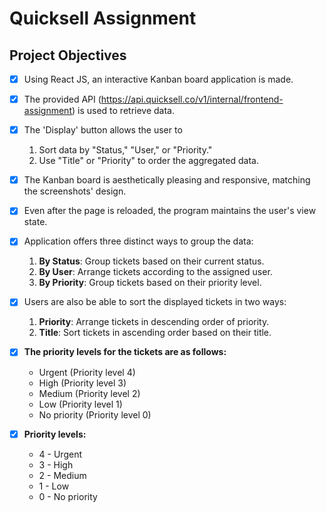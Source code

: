 # Quicksell Assignment
## Project Objectives

- [x] Using React JS, an interactive Kanban board application is made.
- [x] The provided API (https://api.quicksell.co/v1/internal/frontend-assignment) is used to retrieve data.
    
- [x] The 'Display' button allows the user to
    1. Sort data by "Status," "User," or "Priority."
    2. Use "Title" or "Priority" to order the aggregated data.

- [x] The Kanban board is aesthetically pleasing and responsive, matching the screenshots' design.
- [x] Even after the page is reloaded, the program maintains the user's view state.

- [x] Application offers three distinct ways to group the data:
     1. **By Status**: Group tickets based on their current status.
     2. **By User**: Arrange tickets according to the assigned user.
     3. **By Priority**: Group tickets based on their priority level.
       
- [x] Users are also be able to sort the displayed tickets in two ways:
     1. **Priority**: Arrange tickets in descending order of priority.
     2. **Title**: Sort tickets in ascending order based on their title.

- [x] **The priority levels for the tickets are as follows:**
     - Urgent (Priority level 4)
     - High (Priority level 3)
     - Medium (Priority level 2)
     - Low (Priority level 1)
     - No priority (Priority level 0)

- [x] **Priority levels:**
     - 4 - Urgent 
     - 3 - High 
     - 2 - Medium 
     - 1 - Low 
     - 0 - No priority 

